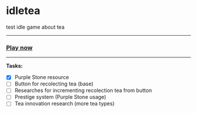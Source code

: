# idletea
test idle game about tea

---

### [Play now](https://naoxink.github.io/idletea/)

---

**Tasks:**
- [x] Purple Stone resource
- [ ] Button for recolecting tea (base)
- [ ] Researches for incrementing recolection tea from button
- [ ] Prestige system (Purple Stone usage)
- [ ] Tea innovation research (more tea types)
